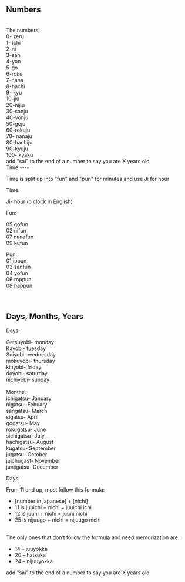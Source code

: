 Numbers
------ 
<br>
The numbers:<br>
0- zeru <br>
1- ichi<br>
2-ni<br>
3-san<br>
4-yon<br>
5-go<br>
6-roku<br>
7-nana<br>
8-hachi<br>
9- kyu<br>
10-jiu<br>
20-nijiu<br>
30-sanju<br>
40-yonju<br>
50-goju<br>
60-rokuju<br>
70- nanaju<br>
80-hachiju<br>
90-kyuju<br>
100- kyaku<br>
add "sai" to the end of a number to say you are X years old


<br>
Time
----
<br>

Time is split up into "fun" and "pun" for minutes and use Ji for hour<br>

Time:<br>


Ji- hour (o clock in English)<br>

Fun:<br>

05 gofun<br> 
02 nifun<br>
07 nanafun<br>
09 kufun<br>

Pun: <br>
01 ippun<br>
03 sanfun<br>
04 yofun<br>
06 roppun<br>
08 happun<br>
<br>
<br>

Days, Months, Years
----

Days:<br>


Getsuyobi- monday<br>
Kayobi- tuesday<br>
Suiyobi- wednesday<br>
mokuyobi- thursday<br>
kinyobi- friday<br>
doyobi- saturday<br>
nichiyobi- sunday<br>
<br>
Months:<br>
ichigatsu- January<br> 
nigatsu- Febuary<br>
sangatsu- March<br>
sigatsu- April<br>
gogatsu- May<br>
rokugatsu- June<br>
sichigatsu- July<br>
hachigatsu- August<br>
kugatsu- September<br>
jugatsu- October<br>
juichugast- November<br>
junjigatsu- December<br>


Days: <br>


From 11 and up, most follow this formula: <br>
-   [number in japanese] + [nichi]
-   11 is juuichi + nichi = juuichi ichi
-   12 is juuni + nichi = juuni nichi
-   25 is nijuugo + nichi = nijuugo nichi
<br>
The only ones that don’t follow the formula and need memorization are:<br>

-   14 – juuyokka
-   20 – hatsuka
-   24 – nijuuyokka

add "sai" to the end of a number to say you are X years old
